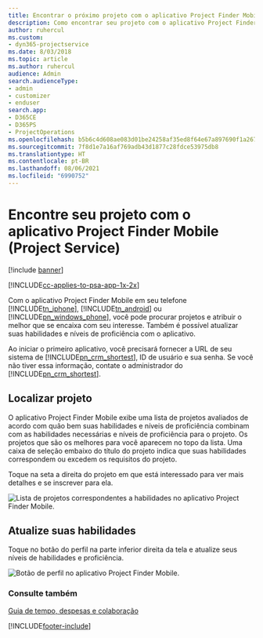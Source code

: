 ```yaml
---
title: Encontrar o próximo projeto com o aplicativo Project Finder Mobile
description: Como encontrar seu projeto com o aplicativo Project Finder Mobile para Project Service
author: ruhercul
ms.custom:
- dyn365-projectservice
ms.date: 8/03/2018
ms.topic: article
ms.author: ruhercul
audience: Admin
search.audienceType:
- admin
- customizer
- enduser
search.app:
- D365CE
- D365PS
- ProjectOperations
ms.openlocfilehash: b5b6c4d608ae083d01be24258af35ed8f64e67a897690f1a2678f76b8befdcb1
ms.sourcegitcommit: 7f8d1e7a16af769adb43d1877c28fdce53975db8
ms.translationtype: HT
ms.contentlocale: pt-BR
ms.lasthandoff: 08/06/2021
ms.locfileid: "6990752"
---
```

# <a name="find-your-next-project-with-the-project-finder-mobile-app-project-service"></a>Encontre seu projeto com o aplicativo Project Finder Mobile (Project Service)

[!include [banner](../includes/psa-now-project-operations.md)]

[!INCLUDE[cc-applies-to-psa-app-1x-2x](../includes/cc-applies-to-psa-app-1x-2x.md)]

Com o aplicativo Project Finder Mobile em seu telefone [!INCLUDE[tn_iphone](../includes/tn-iphone.md)], [!INCLUDE[tn_android](../includes/tn-android.md)] ou [!INCLUDE[pn_windows_phone](../includes/pn-windows-phone.md)], você pode procurar projetos e atribuir o melhor que se encaixa com seu interesse. Também é possível atualizar suas habilidades e níveis de proficiência com o aplicativo.  
  
 Ao iniciar o primeiro aplicativo, você precisará fornecer a URL de seu sistema de [!INCLUDE[pn_crm_shortest](../includes/pn-crm-shortest.md)], ID de usuário e sua senha. Se você não tiver essa informação, contate o administrador do [!INCLUDE[pn_crm_shortest](../includes/pn-crm-shortest.md)].  
  
## <a name="find-a-project"></a>Localizar projeto  
 O aplicativo Project Finder Mobile exibe uma lista de projetos avaliados de acordo com quão bem suas habilidades e níveis de proficiência combinam com as habilidades necessárias e níveis de proficiência para o projeto. Os projetos que são os melhores para você aparecem no topo da lista. Uma caixa de seleção embaixo do título do projeto indica que suas habilidades correspondem ou excedem os requisitos do projeto.  
  
 Toque na seta a direita do projeto em que está interessado para ver mais detalhes e se inscrever para ela.  
  
 ![Lista de projetos correspondentes a habilidades no aplicativo Project Finder Mobile.](../psa/media/project-service-project-finder-list.png "Lista de projetos correspondentes a habilidades no aplicativo Project Finder Mobile")  
  
## <a name="update-your-skills"></a>Atualize suas habilidades  
 Toque no botão do perfil na parte inferior direita da tela e atualize seus níveis de habilidades e proficiência.  
  
 ![Botão de perfil no aplicativo Project Finder Mobile.](../psa/media/project-service-project-finder-profile.png "Botão de perfil no aplicativo Project Finder Mobile")  
  
### <a name="see-also"></a>Consulte também  
 [Guia de tempo, despesas e colaboração](../psa/time-expense-collaboration-guide.md)


[!INCLUDE[footer-include](../includes/footer-banner.md)]